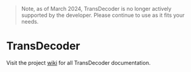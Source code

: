>Note, as of March 2024, TransDecoder is no longer actively supported by the developer. Please continue to use as it fits your needs.


# TransDecoder

Visit the project [wiki](https://github.com/TransDecoder/TransDecoder/wiki) for all TransDecoder documentation.



